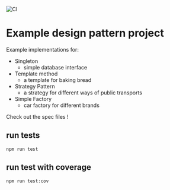 ![CI](https://github.com/satv0878/pattern/workflows/CI/badge.svg?branch=master)

# Example design pattern project

Example implementations for:

-   Singleton
    -   simple database interface
-   Template method
    -   a template for baking bread
-   Strategy Pattern
    -   a strategy for different ways of public transports
-   Simple Factory
    -   car factory for different brands

Check out the spec files !

## run tests

```shell
npm run test
```

## run test with coverage

```shell
npm run test:cov
```
